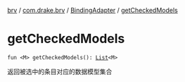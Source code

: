 [brv](../../index.md) / [com.drake.brv](../index.md) / [BindingAdapter](index.md) / [getCheckedModels](./get-checked-models.md)

# getCheckedModels

`fun <M> getCheckedModels(): `[`List`](https://kotlinlang.org/api/latest/jvm/stdlib/kotlin.collections/-list/index.html)`<M>`

返回被选中的条目对应的数据模型集合

